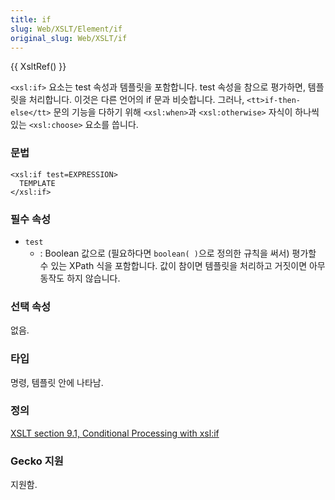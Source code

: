 ```yaml
---
title: if
slug: Web/XSLT/Element/if
original_slug: Web/XSLT/if
---
```


{{ XsltRef() }}

`<xsl:if>` 요소는 test 속성과 템플릿을 포함합니다. test 속성을 참으로 평가하면, 템플릿을 처리합니다. 이것은 다른 언어의 if 문과 비슷합니다. 그러나, `<tt>if-then-else</tt>` 문의 기능을 다하기 위해 `<xsl:when>`과 `<xsl:otherwise>` 자식이 하나씩 있는 `<xsl:choose>` 요소를 씁니다.

### 문법

```
<xsl:if test=EXPRESSION>
  TEMPLATE
</xsl:if>
```

### 필수 속성

- `test`
  - : Boolean 값으로 (필요하다면 `boolean( )`으로 정의한 규칙을 써서) 평가할 수 있는 XPath 식을 포함합니다. 값이 참이면 템플릿을 처리하고 거짓이면 아무 동작도 하지 않습니다.

### 선택 속성

없음.

### 타입

명령, 템플릿 안에 나타남.

### 정의

[XSLT section 9.1, Conditional Processing with xsl:if](http://www.w3.org/TR/xslt#section-Conditional-Processing-with-xsl:if)

### Gecko 지원

지원함.
